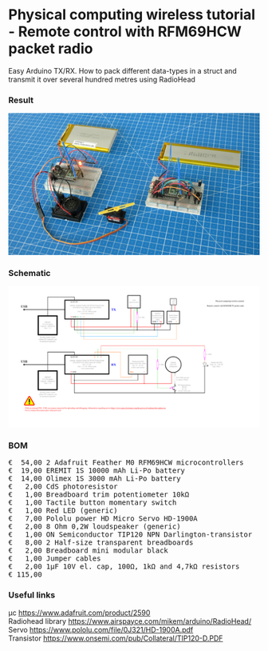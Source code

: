 # Physical computing wireless tutorial - Remote control with RFM69HCW packet radio

Easy Arduino TX/RX. How to pack different data-types in a struct and transmit it over several hundred metres using RadioHead

### Result

![](Assets/13a%20result.jpg)

### Schematic

![](Assets/13a%20schematic.png)

### BOM

<pre>
€  54,00 2 Adafruit Feather M0 RFM69HCW microcontrollers
€  19,00 EREMIT 1S 10000 mAh Li-Po battery
€  14,00 Olimex 1S 3000 mAh Li-Po battery
€   2,00 CdS photoresistor
€   1,00 Breadboard trim potentiometer 10kΩ
€   1,00 Tactile button momentary switch
€   1,00 Red LED (generic)
€   7,00 Pololu power HD Micro Servo HD-1900A
€   2,00 8 Ohm 0,2W loudspeaker (generic)
€   1,00 ON Semiconductor TIP120 NPN Darlington-transistor
€   8,00 2 Half-size transparent breadboards
€   2,00 Breadboard mini modular black
€   1,00 Jumper cables
€   2,00 1µF 10V el. cap, 100Ω, 1kΩ and 4,7kΩ resistors
€ 115,00
</pre>  

### Useful links

μc https://www.adafruit.com/product/2590  
Radiohead library https://www.airspayce.com/mikem/arduino/RadioHead/  
Servo https://www.pololu.com/file/0J321/HD-1900A.pdf  
Transistor https://www.onsemi.com/pub/Collateral/TIP120-D.PDF
